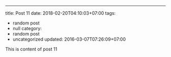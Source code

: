 ---
title: Post 11
date: 2018-02-20T04:10:03+07:00
tags:
  - random post
  - null
category:
  - random post
  - uncategorized
updated: 2016-03-07T07:26:09+07:00

This is content of post 11